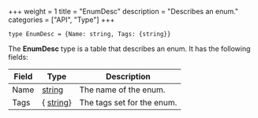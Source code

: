 +++
weight = 1
title = "EnumDesc"
description = "Describes an enum."
categories = ["API", "Type"]
+++

`type EnumDesc = {Name: string, Tags: {string}}`

The **EnumDesc** type is a table that describes an enum. It has the
following fields:

| Field | Type | Description |
| --- | --- | --- |
| Name | [string](/api/types/string) | The name of the enum. |
| Tags | { [string](/api/types/string)} | The tags set for the enum. |